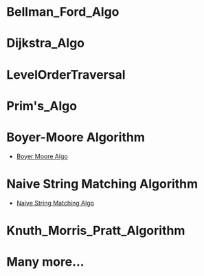 # Bellman_Ford_Algo
# Dijkstra_Algo
# LevelOrderTraversal
# Prim's_Algo
# Boyer-Moore Algorithm
- <a href="https://github.com/grraghav120/Algorithms/blob/80f4d68b1bfe609f54842af7ffc79a7dc9a501a3/boyer-moore-algo.cpp.cpp"> Boyer Moore Algo </a>
# Naive String Matching Algorithm
- <a href="https://github.com/grraghav120/Algorithms/blob/3a81e34861bf5e3af9a8dc7470c88c5b5ee882a4/Naive%20string%20matching%20algo.cpp"> Naive String Matching Algo </a>
# Knuth_Morris_Pratt_Algorithm
# Many more...
